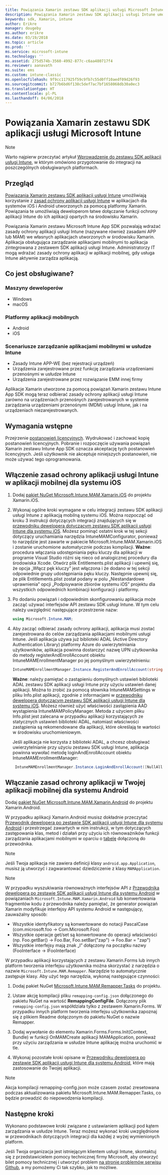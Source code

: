 ```yaml
---
title: Powiązania Xamarin zestawu SDK aplikacji usługi Microsoft Intune
description: Powiązania Xamarin zestawu SDK aplikacji usługi Intune umożliwiają korzystanie z zasad ochrony aplikacji usługi Intune w aplikacjach dla systemów iOS i Android utworzonych za pomocą platformy Xamarin.
keywords: sdk, Xamarin, intune
author: Erikre
manager: dougeby
ms.author: erikre
ms.date: 03/19/2018
ms.topic: article
ms.prod: ''
ms.service: microsoft-intune
ms.technology: ''
ms.assetid: 275d574b-3560-4992-877c-c6aa480717f4
ms.reviewer: aanavath
ms.suite: ems
ms.custom: intune-classic
ms.openlocfilehash: 9f9cc117925f59c9fb7c55d0ff10aedf09d26f93
ms.sourcegitcommit: b727b6bd6f138c5def7ac7bf1658068db30a0ec3
ms.translationtype: HT
ms.contentlocale: pl-PL
ms.lasthandoff: 04/06/2018
---
```

# <a name="microsoft-intune-app-sdk-xamarin-bindings"></a>Powiązania Xamarin zestawu SDK aplikacji usługi Microsoft Intune

> [!NOTE]
> Warto najpierw przeczytać artykuł [Wprowadzenie do zestawu SDK aplikacji usługi Intune](app-sdk-get-started.md), w którym omówiono przygotowanie do integracji na poszczególnych obsługiwanych platformach.

## <a name="overview"></a>Przegląd
[Powiązania Xamarin zestawu SDK aplikacji usługi Intune](https://github.com/msintuneappsdk/intune-app-sdk-xamarin) umożliwiają korzystanie z [zasad ochrony aplikacji usługi Intune](/intune-classic/deploy-use/protect-app-data-using-mobile-app-management-policies-with-microsoft-intune) w aplikacjach dla systemów iOS i Android utworzonych za pomocą platformy Xamarin. Powiązania te umożliwiają deweloperom łatwe dołączanie funkcji ochrony aplikacji Intune do ich aplikacji opartych na środowisku Xamarin.

Powiązania Xamarin zestawu Microsoft Intune App SDK pozwalają wdrażać zasady ochrony aplikacji usługi Intune (nazywane również zasadami APP lub MAM) we własnych aplikacjach utworzonych w środowisku Xamarin. Aplikacja obsługująca zarządzanie aplikacjami mobilnymi to aplikacja zintegrowana z zestawem SDK aplikacji usługi Intune. Administratorzy IT mogą wdrażać zasady ochrony aplikacji w aplikacji mobilnej, gdy usługa Intune aktywnie zarządza aplikacją.

## <a name="whats-supported"></a>Co jest obsługiwane?

### <a name="developer-machines"></a>Maszyny deweloperów
* Windows
* macOS


### <a name="mobile-app-platforms"></a>Platformy aplikacji mobilnych
* Android
* iOS


### <a name="intune-mobile-application-management-scenarios"></a>Scenariusze zarządzanie aplikacjami mobilnymi w usłudze Intune

* Zasady Intune APP-WE (bez rejestracji urządzeń)
* Urządzenia zarejestrowane przez funkcję zarządzania urządzeniami przenośnymi w usłudze Intune
* Urządzenia zarejestrowane przez rozwiązanie EMM innej firmy

Aplikacje Xamarin utworzone za pomocą powiązań Xamarin zestawu Intune App SDK mogą teraz odbierać zasady ochrony aplikacji usługi Intune zarówno na urządzeniach przenośnych zarejestrowanych w systemie zarządzania urządzeniami przenośnymi (MDM) usługi Intune, jak i na urządzeniach niezarejestrowanych.

## <a name="prerequisites"></a>Wymagania wstępne

Przejrzenie [postanowień licencyjnych](https://github.com/msintuneappsdk/intune-app-sdk-xamarin/blob/master/Microsoft%20License%20Terms%20Intune%20App%20SDK%20Xamarin%20Component.pdf). Wydrukować i zachować kopię postanowień licencyjnych. Pobranie i rozpoczęcie używania powiązań Xamarin zestawu Intune App SDK oznacza akceptację tych postanowień licencyjnych. Jeśli użytkownik nie akceptuje niniejszych postanowień, nie może używać tego oprogramowania.

## <a name="enabling-intune-app-protection-polices-in-your-ios-mobile-app"></a>Włączenie zasad ochrony aplikacji usługi Intune w aplikacji mobilnej dla systemu iOS
1. Dodaj [pakiet NuGet Microsoft.Intune.MAM.Xamarin.iOS](https://www.nuget.org/packages/Microsoft.Intune.MAM.Xamarin.iOS) do projektu Xamarin.iOS.
2.  Wykonaj ogólne kroki wymagane w celu integracji zestawu SDK aplikacji usługi Intune z aplikacją mobilną systemu iOS. Można rozpocząć od kroku 3 instrukcji dotyczących integracji znajdujących się w [przewodniku dewelopera dotyczącym zestawu SDK aplikacji usługi Intune dla systemu iOS](app-sdk-ios.md#build-the-sdk-into-your-mobile-app). Możesz pominąć ostatni krok w tej sekcji dotyczący uruchamiania narzędzia IntuneMAMConfigurator, ponieważ to narzędzie jest zawarte w pakiecie Microsoft.Intune.MAM.Xamarin.iOS i zostanie uruchomione automatycznie podczas kompilacji.
    **Ważne**: procedura włączania udostępniania pęku kluczy dla aplikacji w programie Visual Studio różni się nieco od analogicznej procedury dla środowiska Xcode. Otwórz plik Entitlements.plist aplikacji i upewnij się, że opcja „Włącz pęk kluczy” jest włączona i że dodano w tej sekcji odpowiednie grupy udostępniania pęku kluczy. Następnie upewnij się, że plik Entitlements.plist został podany w polu „Niestandardowe uprawnienia” opcji „Podpisywanie zbiorów systemu iOS” projektu dla wszystkich odpowiednich kombinacji konfiguracji i platformy.
3.  Po dodaniu powiązań i odpowiednim skonfigurowaniu aplikacja może zacząć używać interfejsów API zestawu SDK usługi Intune. W tym celu należy uwzględnić następujące przestrzenie nazw:

      ```csharp
      using Microsoft.Intune.MAM;
      ```
4. Aby zacząć odbierać zasady ochrony aplikacji, aplikacja musi zostać zarejestrowana do celów zarządzania aplikacjami mobilnymi usługi Intune. Jeśli aplikacja używa już biblioteki ADAL (Active Directory Authentication Library) platformy Azure do uwierzytelniania użytkowników, aplikacja powinna dostarczyć nazwę UPN użytkownika do metody registerAndEnrollAccount obiektu IntuneMAMEnrollmentManager po jej pomyślnym uwierzytelnieniu:
      ```csharp
      IntuneMAMEnrollmentManager.Instance.RegisterAndEnrollAccount(string identity);
      ```
      **Ważne**: należy pamiętać o zastąpieniu domyślnych ustawień biblioteki ADAL zestawu SDK aplikacji usługi Intune przy użyciu ustawień danej aplikacji. Można to zrobić za pomocą słownika IntuneMAMSettings w pliku Info.plist aplikacji, zgodnie z informacjami w [przewodniku dewelopera dotyczącym zestawu SDK aplikacji usługi Intune dla systemu iOS](app-sdk-ios.md#configure-settings-for-the-intune-app-sdk). Możesz również użyć właściwości zastąpienia AAD wystąpienia IntuneMAMPolicyManager. Metoda z użyciem pliku Info.plist jest zalecana w przypadku aplikacji korzystających ze statycznych ustawień biblioteki ADAL, natomiast właściwości zastąpienia są rekomendowane dla aplikacji, które określają te wartości w środowisku uruchomieniowym. 
      
      Jeśli aplikacja nie korzysta z biblioteki ADAL, a chcesz obsługiwać uwierzytelnianie przy użyciu zestawu SDK usługi Intune, aplikacja powinna wywołać metodę loginAndEnrollAccount obiektu IntuneMAMEnrollmentManager:
      ```csharp
       IntuneMAMEnrollmentManager.Instance.LoginAndEnrollAccount([NullAllowed] string identity);
      ```

## <a name="enabling-app-protection-policies-in-your-android-mobile-app"></a>Włączanie zasad ochrony aplikacji w Twojej aplikacji mobilnej dla systemu Android
Dodaj [pakiet NuGet Microsoft.Intune.MAM.Xamarin.Android](https://www.nuget.org/packages/Microsoft.Intune.MAM.Xamarin.Android) do projektu Xamarin.Android.

W przypadku aplikacji Xamarin.Android musisz dokładnie przeczytać [Przewodnik dewelopera po zestawie SDK aplikacji usługi Intune dla systemu Android](app-sdk-android.md) i przestrzegać zawartych w nim instrukcji, w tym dotyczących zastępowania klas, metod i działań przy użyciu ich równoważników funkcji zarządzania aplikacjami mobilnymi w oparciu o [tabelę](app-sdk-android.md#replace-classes-methods-and-activities-with-their-mam-equivalent) dołączoną do przewodnika. 

> [!NOTE]
> Jeśli Twoja aplikacja nie zawiera definicji klasy `android.app.Application`, musisz ją utworzyć i zagwarantować dziedziczenie z klasy `MAMApplication`.

> [!NOTE]
> W przypadku wyszukiwania równoważnych interfejsów API z [Przewodnika dewelopera po zestawie SDK aplikacji usługi Intune dla systemu Android](app-sdk-android.md) w powiązaniach `Microsoft.Intune.MAM.Xamarin.Android` lub konwertowania fragmentów kodu z przewodnika należy pamiętać, że generator powiązań Xamarin modyfikuje interfejsy API systemu Android w następujący, zauważalny sposób:
> * Wszystkie identyfikatory są konwertowane do notacji PascalCase (com.microsoft.foo -> Com.Microsoft.Foo)
> * Wszystkie operacje get/set są konwertowane do operacji właściwości (np. Foo.getBar() -> Foo.Bar, Foo.setBar("zap") -> Foo.Bar = "zap")
> * Wszystkie interfejsy mają znak „I” dołączony na początku nazwy (FooInterface -> IFooInterface)

W przypadku aplikacji korzystających z zestawu Xamarin.Forms lub innych platform tworzenia interfejsu użytkownika można skorzystać z narzędzia o nazwie `Microsoft.Intune.MAM.Remapper`. Narzędzie to automatycznie zastępuje klasy. Aby użyć tego narzędzia, wykonaj następujące czynności:

1.  Dodaj pakiet NuGet [Microsoft.Intune.MAM.Remapper.Tasks](https://www.nuget.org/packages/Microsoft.Intune.MAM.Remapper.Tasks) do projektu.

2.  Ustaw akcję kompilacji pliku `remapping-config.json` dołączonego do pakietu NuGet na wartość **RemappingConfigFile**. Dołączony plik `remapping-config.json` współdziała tylko z zestawem Xamarin.Forms. W przypadku innych platform tworzenia interfejsu użytkownika zapoznaj się z plikiem Readme dołączonym do pakietu NuGet o nazwie Remapper.

3.  Dodaj wywołanie do elementu Xamarin.Forms.Forms.Init(Context, Bundle) w funkcji OnMAMCreate aplikacji MAMApplication, ponieważ przy użyciu zarządzania w usłudze Intune aplikację można uruchomić w tle.

4.  Wykonaj pozostałe kroki opisane w [Przewodniku dewelopera po zestawie SDK aplikacji usługi Intune dla systemu Android](app-sdk-android.md), które mają zastosowanie do Twojej aplikacji.

> [!NOTE]
> Akcja kompilacji remapping-config.json może czasem zostać zresetowana podczas aktualizowania pakietu Microsoft.Intune.MAM.Remapper.Tasks, co będzie prowadzić do niepowodzenia kompilacji.

## <a name="next-steps"></a>Następne kroki

Wykonano podstawowe kroki związane z ustawianiem aplikacji pod kątem zarządzania w usłudze Intune. Teraz możesz wykonać kroki uwzględnione w przewodnikach dotyczących integracji dla każdej z wyżej wymienionych platform.

Jeśli Twoja organizacja jest istniejącym klientem usługi Intune, skontaktuj się z przedstawicielem pomocy technicznej firmy Microsoft, aby otworzyć bilet pomocy technicznej i utworzyć problem [na stronie problemów serwisu Github](https://github.com/msintuneappsdk/intune-app-sdk-xamarin/issues), a my pomożemy Ci tak szybko, jak to możliwe. 